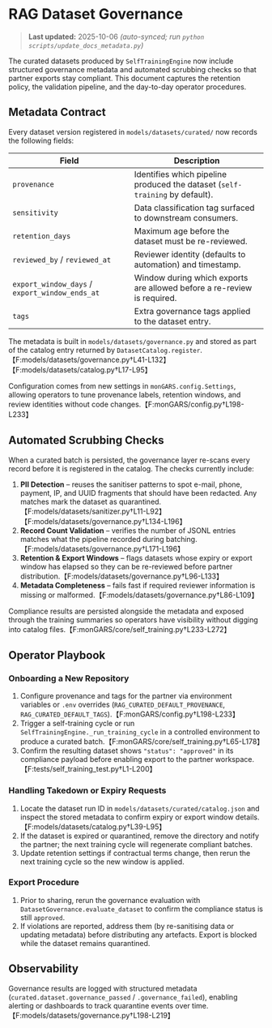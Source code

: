 # RAG Dataset Governance

> **Last updated:** 2025-10-06 _(auto-synced; run `python scripts/update_docs_metadata.py`)_

The curated datasets produced by `SelfTrainingEngine` now include structured
governance metadata and automated scrubbing checks so that partner exports stay
compliant. This document captures the retention policy, the validation pipeline,
and the day-to-day operator procedures.

## Metadata Contract

Every dataset version registered in `models/datasets/curated/` now records the
following fields:

| Field | Description |
| --- | --- |
| `provenance` | Identifies which pipeline produced the dataset (`self-training` by default). |
| `sensitivity` | Data classification tag surfaced to downstream consumers. |
| `retention_days` | Maximum age before the dataset must be re-reviewed. |
| `reviewed_by` / `reviewed_at` | Reviewer identity (defaults to automation) and timestamp. |
| `export_window_days` / `export_window_ends_at` | Window during which exports are allowed before a re-review is required. |
| `tags` | Extra governance tags applied to the dataset entry. |

The metadata is built in `models/datasets/governance.py` and stored as part of
the catalog entry returned by `DatasetCatalog.register`.【F:models/datasets/governance.py†L41-L132】【F:models/datasets/catalog.py†L17-L95】

Configuration comes from new settings in `monGARS.config.Settings`, allowing
operators to tune provenance labels, retention windows, and review identities
without code changes.【F:monGARS/config.py†L198-L233】

## Automated Scrubbing Checks

When a curated batch is persisted, the governance layer re-scans every record
before it is registered in the catalog. The checks currently include:

1. **PII Detection** – reuses the sanitiser patterns to spot e-mail, phone,
   payment, IP, and UUID fragments that should have been redacted. Any matches
   mark the dataset as quarantined.【F:models/datasets/sanitizer.py†L11-L92】【F:models/datasets/governance.py†L134-L196】
2. **Record Count Validation** – verifies the number of JSONL entries matches
   what the pipeline recorded during batching.【F:models/datasets/governance.py†L171-L196】
3. **Retention & Export Windows** – flags datasets whose expiry or export window
   has elapsed so they can be re-reviewed before partner distribution.【F:models/datasets/governance.py†L96-L133】
4. **Metadata Completeness** – fails fast if required reviewer information is
   missing or malformed.【F:models/datasets/governance.py†L86-L109】

Compliance results are persisted alongside the metadata and exposed through the
training summaries so operators have visibility without digging into catalog
files.【F:monGARS/core/self_training.py†L233-L272】

## Operator Playbook

### Onboarding a New Repository

1. Configure provenance and tags for the partner via environment variables or
   `.env` overrides (`RAG_CURATED_DEFAULT_PROVENANCE`,
   `RAG_CURATED_DEFAULT_TAGS`).【F:monGARS/config.py†L198-L233】
2. Trigger a self-training cycle or run `SelfTrainingEngine._run_training_cycle`
   in a controlled environment to produce a curated batch.【F:monGARS/core/self_training.py†L65-L178】
3. Confirm the resulting dataset shows `"status": "approved"` in its compliance
   payload before enabling export to the partner workspace.【F:tests/self_training_test.py†L1-L200】

### Handling Takedown or Expiry Requests

1. Locate the dataset run ID in `models/datasets/curated/catalog.json` and
   inspect the stored metadata to confirm expiry or export window details.【F:models/datasets/catalog.py†L39-L95】
2. If the dataset is expired or quarantined, remove the directory and notify the
   partner; the next training cycle will regenerate compliant batches.
3. Update retention settings if contractual terms change, then rerun the next
   training cycle so the new window is applied.

### Export Procedure

1. Prior to sharing, rerun the governance evaluation with
   `DatasetGovernance.evaluate_dataset` to confirm the compliance status is
   still `approved`.
2. If violations are reported, address them (by re-sanitising data or updating
   metadata) before distributing any artefacts. Export is blocked while the
   dataset remains quarantined.

## Observability

Governance results are logged with structured metadata
(`curated.dataset.governance_passed` / `.governance_failed`), enabling alerting
or dashboards to track quarantine events over time.【F:models/datasets/governance.py†L198-L219】
